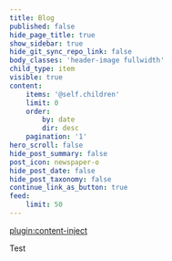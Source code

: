 ```yaml
---
title: Blog
published: false
hide_page_title: true
show_sidebar: true
hide_git_sync_repo_link: false
body_classes: 'header-image fullwidth'
child_type: item
visible: true
content:
    items: '@self.children'
    limit: 0
    order:
        by: date
        dir: desc
    pagination: '1'
hero_scroll: false
hide_post_summary: false
post_icon: newspaper-o
hide_post_date: false
hide_post_taxonomy: false
continue_link_as_button: true
feed:
    limit: 50
---
```


[plugin:content-inject](_important-reminders)

Test
